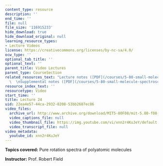 ```yaml
---
content_type: resource
description: ''
end_time: ''
file: null
file_size: '116915233'
hide_download: true
hide_download_original: null
learning_resource_types:
- Lecture Videos
license: https://creativecommons.org/licenses/by-nc-sa/4.0/
ocw_type: ''
optional_tab_title: ''
optional_text: ''
parent_title: Video Lectures
parent_type: CourseSection
related_resources_text: "Lecture notes ([PDF](/courses/5-80-small-molecule-spectroscopy-and-dynamics-fall-2008/resources/24_580ln_fa08))\
  \  \nSupplemental notes ([PDF](/courses/5-80-small-molecule-spectroscopy-and-dynamics-fall-2008/resources/24s_580ln_fa08))"
resource_index_text: ''
resourcetype: Video
start_time: ''
title: Lecture 24
uid: 22ea4e57-44ca-2932-8208-53bb2687ec86
video_files:
  archive_url: http://www.archive.org/download/MIT5-80F08/mit-5.80-f08-lec24_300k.mp4
  video_captions_file: null
  video_thumbnail_file: https://img.youtube.com/vi/xnn2r4KuJeY/default.jpg
  video_transcript_file: null
video_metadata:
  youtube_id: xnn2r4KuJeY
---
```


**Topics covered:** Pure rotation spectra of polyatomic molecules

**Instructor:** Prof. Robert Field

